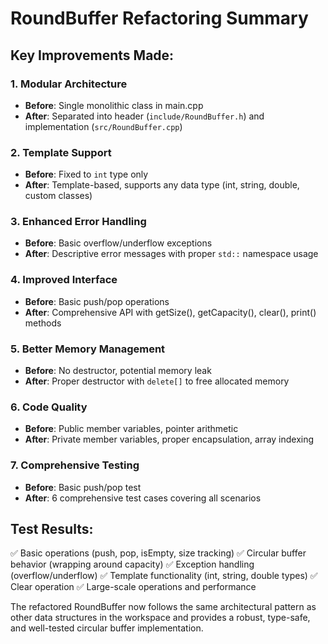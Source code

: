 # RoundBuffer Refactoring Summary

## Key Improvements Made:

### 1. **Modular Architecture**
- **Before**: Single monolithic class in main.cpp
- **After**: Separated into header (`include/RoundBuffer.h`) and implementation (`src/RoundBuffer.cpp`)

### 2. **Template Support**
- **Before**: Fixed to `int` type only
- **After**: Template-based, supports any data type (int, string, double, custom classes)

### 3. **Enhanced Error Handling**
- **Before**: Basic overflow/underflow exceptions
- **After**: Descriptive error messages with proper `std::` namespace usage

### 4. **Improved Interface**
- **Before**: Basic push/pop operations
- **After**: Comprehensive API with getSize(), getCapacity(), clear(), print() methods

### 5. **Better Memory Management**
- **Before**: No destructor, potential memory leak
- **After**: Proper destructor with `delete[]` to free allocated memory

### 6. **Code Quality**
- **Before**: Public member variables, pointer arithmetic
- **After**: Private member variables, proper encapsulation, array indexing

### 7. **Comprehensive Testing**
- **Before**: Basic push/pop test
- **After**: 6 comprehensive test cases covering all scenarios

## Test Results:
✅ Basic operations (push, pop, isEmpty, size tracking)
✅ Circular buffer behavior (wrapping around capacity)
✅ Exception handling (overflow/underflow)
✅ Template functionality (int, string, double types)
✅ Clear operation
✅ Large-scale operations and performance

The refactored RoundBuffer now follows the same architectural pattern as other data structures in the workspace and provides a robust, type-safe, and well-tested circular buffer implementation.
